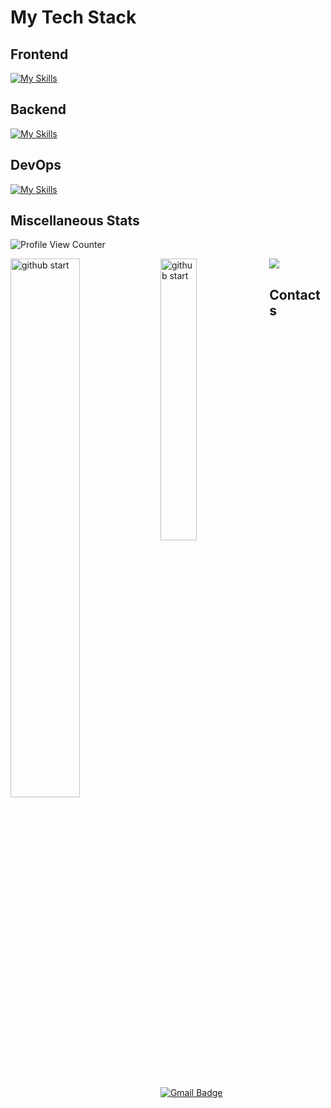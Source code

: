 # My Tech Stack

## Frontend

[![My Skills](https://skillicons.dev/icons?i=react,js,css,sass,html,ts,vscode,redux,bootstrap,materialui,tailwind,webpack,jest,figma,apollo,angular,next,graphql&perline=9)](https://skillicons.dev)
## Backend
[![My Skills](https://skillicons.dev/icons?i=nodejs,mongodb,express,nestjs,postgres,postman,python&perline=10)](https://skillicons.dev)
## DevOps
[![My Skills](https://skillicons.dev/icons?i=git,github,gitlab,docker&perline=10)](https://skillicons.dev)
## Miscellaneous Stats

![Profile View Counter](https://komarev.com/ghpvc/?username=Sasha39612)

<img alt="github start" align="left" width="47%" src="https://github.r2v.ch/codewars?user=OleksandrStolyarov&stroke=%23BB432C" />
<img alt="github start" align="left" width="34%" src="https://github-readme-stats.vercel.app/api/top-langs/?username=sasha39612&langs_count=8&layout=compact&theme=dark" />

<img src="https://github-profile-trophy.vercel.app/?username=Sasha39612&theme=discord&no-frame=false&no-bg=false&margin-w=4&column=6">


<div></div>

## Contacts 
 [![Gmail Badge](https://img.shields.io/badge/-stolyarov_396@icloud.com-394fc3?style=flat-square&logo=Gmail&logoColor=white&link=mailto:stolyarov_396@icloud.com)](mailto:stolyarov_396@icloud.com)

